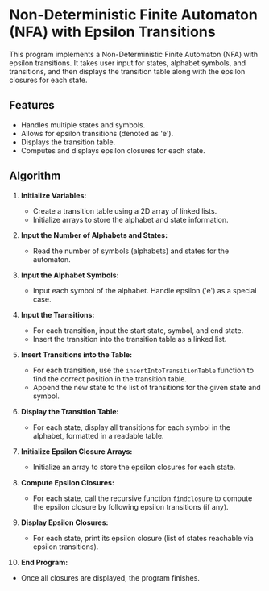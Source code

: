 # Non-Deterministic Finite Automaton (NFA) with Epsilon Transitions

This program implements a Non-Deterministic Finite Automaton (NFA) with epsilon transitions. It takes user input for states, alphabet symbols, and transitions, and then displays the transition table along with the epsilon closures for each state.

## Features
- Handles multiple states and symbols.
- Allows for epsilon transitions (denoted as 'e').
- Displays the transition table.
- Computes and displays epsilon closures for each state.

## Algorithm

1. **Initialize Variables:**
   - Create a transition table using a 2D array of linked lists.
   - Initialize arrays to store the alphabet and state information.

2. **Input the Number of Alphabets and States:**
   - Read the number of symbols (alphabets) and states for the automaton.

3. **Input the Alphabet Symbols:**
   - Input each symbol of the alphabet. Handle epsilon ('e') as a special case.

4. **Input the Transitions:**
   - For each transition, input the start state, symbol, and end state.
   - Insert the transition into the transition table as a linked list.

5. **Insert Transitions into the Table:**
   - For each transition, use the `insertIntoTransitionTable` function to find the correct position in the transition table.
   - Append the new state to the list of transitions for the given state and symbol.

6. **Display the Transition Table:**
   - For each state, display all transitions for each symbol in the alphabet, formatted in a readable table.

7. **Initialize Epsilon Closure Arrays:**
   - Initialize an array to store the epsilon closures for each state.

8. **Compute Epsilon Closures:**
   - For each state, call the recursive function `findclosure` to compute the epsilon closure by following epsilon transitions (if any).

9. **Display Epsilon Closures:**
   - For each state, print its epsilon closure (list of states reachable via epsilon transitions).

10. **End Program:**
   - Once all closures are displayed, the program finishes.

